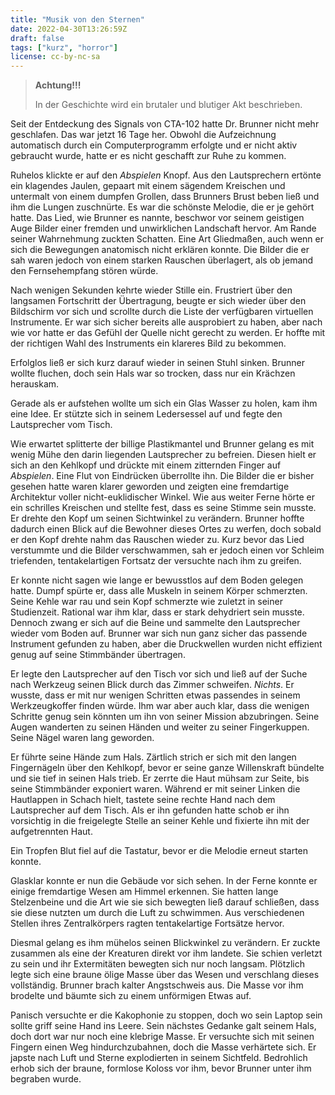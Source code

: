 ```yaml
---
title: "Musik von den Sternen"
date: 2022-04-30T13:26:59Z
draft: false
tags: ["kurz", "horror"]
license: cc-by-nc-sa
---
```


> **Achtung!!!**
>
> In der Geschichte wird ein brutaler und blutiger Akt beschrieben.

Seit der Entdeckung des Signals von CTA-102 hatte Dr. Brunner nicht mehr geschlafen. Das war jetzt 16 Tage her. Obwohl die Aufzeichnung automatisch durch ein Computerprogramm erfolgte und er nicht aktiv gebraucht wurde, hatte er es nicht geschafft zur Ruhe zu kommen.

Ruhelos klickte er auf den *Abspielen* Knopf. Aus den Lautsprechern ertönte ein klagendes Jaulen, gepaart mit einem sägendem Kreischen und untermalt von einem dumpfen Grollen, dass Brunners Brust beben ließ und ihm die Lungen zuschnürte. Es war die schönste Melodie, die er je gehört hatte. Das Lied, wie Brunner es nannte, beschwor vor seinem geistigen Auge Bilder einer fremden und unwirklichen Landschaft hervor. Am Rande seiner Wahrnehmung zuckten Schatten. Eine Art Gliedmaßen, auch wenn er sich die Bewegungen anatomisch nicht erklären konnte. Die Bilder die er sah waren jedoch von einem starken Rauschen überlagert, als ob jemand den Fernsehempfang stören würde.

Nach wenigen Sekunden kehrte wieder Stille ein. Frustriert über den langsamen Fortschritt der Übertragung, beugte er sich wieder über den Bildschirm vor sich und scrollte durch die Liste der verfügbaren virtuellen Instrumente. Er war sich sicher bereits alle ausprobiert zu haben, aber nach wie vor hatte er das Gefühl der Quelle nicht gerecht zu werden. Er hoffte mit der richtigen Wahl des Instruments ein klareres Bild zu bekommen.

Erfolglos ließ er sich kurz darauf wieder in seinen Stuhl sinken. Brunner wollte fluchen, doch sein Hals war so trocken, dass nur ein Krächzen herauskam.

Gerade als er aufstehen wollte um sich ein Glas Wasser zu holen, kam ihm eine Idee. Er stützte sich in seinem Ledersessel auf und fegte den Lautsprecher vom Tisch.

Wie erwartet splitterte der billige Plastikmantel und Brunner gelang es mit wenig Mühe den darin liegenden Lautsprecher zu befreien. Diesen hielt er sich an den Kehlkopf und drückte mit einem zitternden Finger auf *Abspielen*. Eine Flut von Eindrücken überrollte ihn. Die Bilder die er bisher gesehen hatte waren klarer geworden und zeigten eine fremdartige Architektur voller nicht-euklidischer Winkel. Wie aus weiter Ferne hörte er ein schrilles Kreischen und stellte fest, dass es seine Stimme sein musste. Er drehte den Kopf um seinen Sichtwinkel zu verändern. Brunner hoffte dadurch einen Blick auf die Bewohner dieses Ortes zu werfen, doch sobald er den Kopf drehte nahm das Rauschen wieder zu. Kurz bevor das Lied verstummte und die Bilder verschwammen, sah er jedoch einen vor Schleim triefenden, tentakelartigen Fortsatz der versuchte nach ihm zu greifen.

Er konnte nicht sagen wie lange er bewusstlos auf dem Boden gelegen hatte. Dumpf spürte er, dass alle Muskeln in seinem Körper schmerzten. Seine Kehle war rau und sein Kopf schmerzte wie zuletzt in seiner Studienzeit. Rational war ihm klar, dass er stark dehydriert sein musste. Dennoch zwang er sich auf die Beine und sammelte den Lautsprecher wieder vom Boden auf. Brunner war sich nun ganz sicher das passende Instrument gefunden zu haben, aber die Druckwellen wurden nicht effizient genug auf seine Stimmbänder übertragen.

Er legte den Lautsprecher auf den Tisch vor sich und ließ auf der Suche nach Werkzeug seinen Blick durch das Zimmer schweifen. *Nichts*. Er wusste, dass er mit nur wenigen Schritten etwas passendes in seinem Werkzeugkoffer finden würde. Ihm war aber auch klar, dass die wenigen Schritte genug sein könnten um ihn von seiner Mission abzubringen. Seine Augen wanderten zu seinen Händen und weiter zu seiner Fingerkuppen. Seine Nägel waren lang geworden.

Er führte seine Hände zum Hals. Zärtlich strich er sich mit den langen Fingernägeln über den Kehlkopf, bevor er seine ganze Willenskraft bündelte und sie tief in seinen Hals trieb. Er zerrte die Haut mühsam zur Seite, bis seine Stimmbänder exponiert waren. Während er mit seiner Linken die Hautlappen in Schach hielt, tastete seine rechte Hand nach dem Lautsprecher auf dem Tisch. Als er ihn gefunden hatte schob er ihn vorsichtig in die freigelegte Stelle an seiner Kehle und fixierte ihn mit der aufgetrennten Haut.

Ein Tropfen Blut fiel auf die Tastatur, bevor er die Melodie erneut starten konnte.

Glasklar konnte er nun die Gebäude vor sich sehen. In der Ferne konnte er einige fremdartige Wesen am Himmel erkennen. Sie hatten lange Stelzenbeine und die Art wie sie sich bewegten ließ darauf schließen, dass sie diese nutzten um durch die Luft zu schwimmen. Aus verschiedenen Stellen ihres Zentralkörpers ragten tentakelartige Fortsätze hervor.

Diesmal gelang es ihm mühelos seinen Blickwinkel zu verändern. Er zuckte zusammen als eine der Kreaturen direkt vor ihm landete. Sie schien verletzt zu sein und ihr Extermitäten bewegten sich nur noch langsam. Plötzlich legte sich eine braune ölige Masse über das Wesen und verschlang dieses vollständig. Brunner brach kalter Angstschweis aus. Die Masse vor ihm brodelte und bäumte sich zu einem unförmigen Etwas auf.

Panisch versuchte er die Kakophonie zu stoppen, doch wo sein Laptop sein sollte griff seine Hand ins Leere. Sein nächstes Gedanke galt seinem Hals, doch dort war nur noch eine klebrige Masse. Er versuchte sich mit seinen Fingern einen Weg hindurchzubahnen, doch die Masse verhärtete sich. Er japste nach Luft und Sterne explodierten in seinem Sichtfeld. Bedrohlich erhob sich der braune, formlose Koloss vor ihm, bevor Brunner unter ihm begraben wurde.
